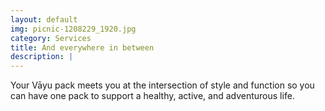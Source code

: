 ```yaml
---
layout: default
img: picnic-1208229_1920.jpg
category: Services
title: And everywhere in between
description: |
---
```

Your Vāyu pack meets you at the intersection of style and function so you can have one pack to support a healthy, active, and adventurous life.
